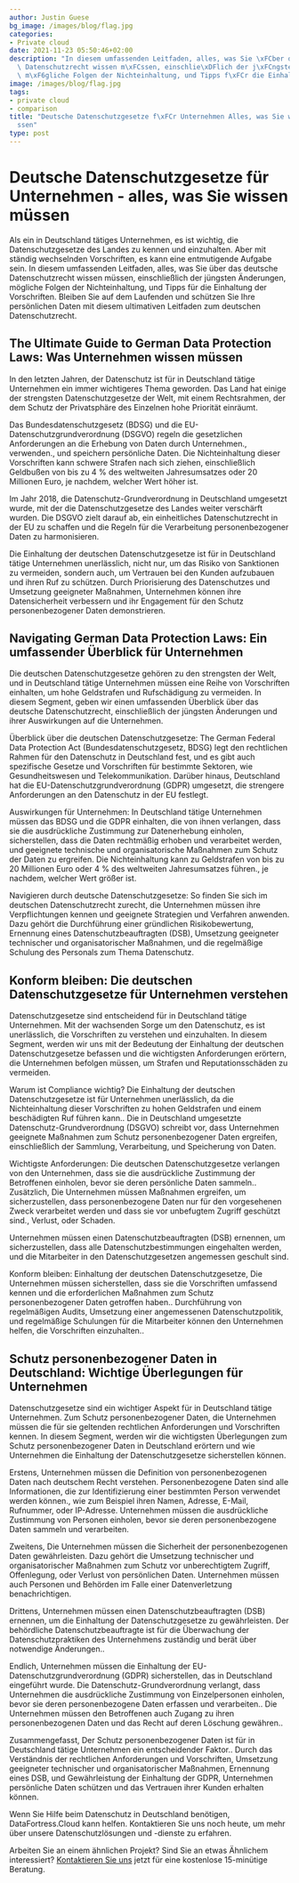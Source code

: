 ```yaml
---
author: Justin Guese
bg_image: /images/blog/flag.jpg
categories:
- Private cloud
date: 2021-11-23 05:50:46+02:00
description: "In diesem umfassenden Leitfaden, alles, was Sie \xFCber das deutsche\
  \ Datenschutzrecht wissen m\xFCssen, einschlie\xDFlich der j\xFCngsten \xC4nderungen,\
  \ m\xF6gliche Folgen der Nichteinhaltung, und Tipps f\xFCr die Einhaltung der Vorschriften."
image: /images/blog/flag.jpg
tags:
- private cloud
- comparison
title: "Deutsche Datenschutzgesetze f\xFCr Unternehmen Alles, was Sie wissen m\xFC\
  ssen"
type: post
---
```



# Deutsche Datenschutzgesetze für Unternehmen - alles, was Sie wissen müssen

Als ein in Deutschland tätiges Unternehmen, es ist wichtig, die Datenschutzgesetze des Landes zu kennen und einzuhalten. Aber mit ständig wechselnden Vorschriften, es kann eine entmutigende Aufgabe sein. In diesem umfassenden Leitfaden, alles, was Sie über das deutsche Datenschutzrecht wissen müssen, einschließlich der jüngsten Änderungen, mögliche Folgen der Nichteinhaltung, und Tipps für die Einhaltung der Vorschriften. Bleiben Sie auf dem Laufenden und schützen Sie Ihre persönlichen Daten mit diesem ultimativen Leitfaden zum deutschen Datenschutzrecht.

## The Ultimate Guide to German Data Protection Laws: Was Unternehmen wissen müssen

In den letzten Jahren, der Datenschutz ist für in Deutschland tätige Unternehmen ein immer wichtigeres Thema geworden. Das Land hat einige der strengsten Datenschutzgesetze der Welt, mit einem Rechtsrahmen, der dem Schutz der Privatsphäre des Einzelnen hohe Priorität einräumt.

Das Bundesdatenschutzgesetz (BDSG) und die EU-Datenschutzgrundverordnung (DSGVO) regeln die gesetzlichen Anforderungen an die Erhebung von Daten durch Unternehmen., verwenden., und speichern persönliche Daten. Die Nichteinhaltung dieser Vorschriften kann schwere Strafen nach sich ziehen, einschließlich Geldbußen von bis zu 4 % des weltweiten Jahresumsatzes oder 20 Millionen Euro, je nachdem, welcher Wert höher ist.

Im Jahr 2018, die Datenschutz-Grundverordnung in Deutschland umgesetzt wurde, mit der die Datenschutzgesetze des Landes weiter verschärft wurden. Die DSGVO zielt darauf ab, ein einheitliches Datenschutzrecht in der EU zu schaffen und die Regeln für die Verarbeitung personenbezogener Daten zu harmonisieren.

Die Einhaltung der deutschen Datenschutzgesetze ist für in Deutschland tätige Unternehmen unerlässlich, nicht nur, um das Risiko von Sanktionen zu vermeiden, sondern auch, um Vertrauen bei den Kunden aufzubauen und ihren Ruf zu schützen. Durch Priorisierung des Datenschutzes und Umsetzung geeigneter Maßnahmen, Unternehmen können ihre Datensicherheit verbessern und ihr Engagement für den Schutz personenbezogener Daten demonstrieren.

## Navigating German Data Protection Laws: Ein umfassender Überblick für Unternehmen

Die deutschen Datenschutzgesetze gehören zu den strengsten der Welt, und in Deutschland tätige Unternehmen müssen eine Reihe von Vorschriften einhalten, um hohe Geldstrafen und Rufschädigung zu vermeiden. In diesem Segment, geben wir einen umfassenden Überblick über das deutsche Datenschutzrecht, einschließlich der jüngsten Änderungen und ihrer Auswirkungen auf die Unternehmen.

Überblick über die deutschen Datenschutzgesetze:
The German Federal Data Protection Act (Bundesdatenschutzgesetz, BDSG) legt den rechtlichen Rahmen für den Datenschutz in Deutschland fest, und es gibt auch spezifische Gesetze und Vorschriften für bestimmte Sektoren, wie Gesundheitswesen und Telekommunikation. Darüber hinaus, Deutschland hat die EU-Datenschutzgrundverordnung (GDPR) umgesetzt, die strengere Anforderungen an den Datenschutz in der EU festlegt.

Auswirkungen für Unternehmen:
In Deutschland tätige Unternehmen müssen das BDSG und die GDPR einhalten, die von ihnen verlangen, dass sie die ausdrückliche Zustimmung zur Datenerhebung einholen, sicherstellen, dass die Daten rechtmäßig erhoben und verarbeitet werden, und geeignete technische und organisatorische Maßnahmen zum Schutz der Daten zu ergreifen. Die Nichteinhaltung kann zu Geldstrafen von bis zu 20 Millionen Euro oder 4 % des weltweiten Jahresumsatzes führen., je nachdem, welcher Wert größer ist.

Navigieren durch deutsche Datenschutzgesetze:
So finden Sie sich im deutschen Datenschutzrecht zurecht, die Unternehmen müssen ihre Verpflichtungen kennen und geeignete Strategien und Verfahren anwenden. Dazu gehört die Durchführung einer gründlichen Risikobewertung, Ernennung eines Datenschutzbeauftragten (DSB), Umsetzung geeigneter technischer und organisatorischer Maßnahmen, und die regelmäßige Schulung des Personals zum Thema Datenschutz.

## Konform bleiben: Die deutschen Datenschutzgesetze für Unternehmen verstehen

Datenschutzgesetze sind entscheidend für in Deutschland tätige Unternehmen. Mit der wachsenden Sorge um den Datenschutz, es ist unerlässlich, die Vorschriften zu verstehen und einzuhalten. In diesem Segment, werden wir uns mit der Bedeutung der Einhaltung der deutschen Datenschutzgesetze befassen und die wichtigsten Anforderungen erörtern, die Unternehmen befolgen müssen, um Strafen und Reputationsschäden zu vermeiden.

Warum ist Compliance wichtig?
Die Einhaltung der deutschen Datenschutzgesetze ist für Unternehmen unerlässlich, da die Nichteinhaltung dieser Vorschriften zu hohen Geldstrafen und einem beschädigten Ruf führen kann.. Die in Deutschland umgesetzte Datenschutz-Grundverordnung (DSGVO) schreibt vor, dass Unternehmen geeignete Maßnahmen zum Schutz personenbezogener Daten ergreifen, einschließlich der Sammlung, Verarbeitung, und Speicherung von Daten.

Wichtigste Anforderungen:
Die deutschen Datenschutzgesetze verlangen von den Unternehmen, dass sie die ausdrückliche Zustimmung der Betroffenen einholen, bevor sie deren persönliche Daten sammeln.. Zusätzlich, Die Unternehmen müssen Maßnahmen ergreifen, um sicherzustellen, dass personenbezogene Daten nur für den vorgesehenen Zweck verarbeitet werden und dass sie vor unbefugtem Zugriff geschützt sind., Verlust, oder Schaden.

Unternehmen müssen einen Datenschutzbeauftragten (DSB) ernennen, um sicherzustellen, dass alle Datenschutzbestimmungen eingehalten werden, und die Mitarbeiter in den Datenschutzgesetzen angemessen geschult sind.

Konform bleiben:
Einhaltung der deutschen Datenschutzgesetze, Die Unternehmen müssen sicherstellen, dass sie die Vorschriften umfassend kennen und die erforderlichen Maßnahmen zum Schutz personenbezogener Daten getroffen haben.. Durchführung von regelmäßigen Audits, Umsetzung einer angemessenen Datenschutzpolitik, und regelmäßige Schulungen für die Mitarbeiter können den Unternehmen helfen, die Vorschriften einzuhalten..

## Schutz personenbezogener Daten in Deutschland: Wichtige Überlegungen für Unternehmen

Datenschutzgesetze sind ein wichtiger Aspekt für in Deutschland tätige Unternehmen. Zum Schutz personenbezogener Daten, die Unternehmen müssen die für sie geltenden rechtlichen Anforderungen und Vorschriften kennen. In diesem Segment, werden wir die wichtigsten Überlegungen zum Schutz personenbezogener Daten in Deutschland erörtern und wie Unternehmen die Einhaltung der Datenschutzgesetze sicherstellen können.

Erstens, Unternehmen müssen die Definition von personenbezogenen Daten nach deutschem Recht verstehen. Personenbezogene Daten sind alle Informationen, die zur Identifizierung einer bestimmten Person verwendet werden können., wie zum Beispiel ihren Namen, Adresse, E-Mail, Rufnummer, oder IP-Adresse. Unternehmen müssen die ausdrückliche Zustimmung von Personen einholen, bevor sie deren personenbezogene Daten sammeln und verarbeiten.

Zweitens, Die Unternehmen müssen die Sicherheit der personenbezogenen Daten gewährleisten. Dazu gehört die Umsetzung technischer und organisatorischer Maßnahmen zum Schutz vor unberechtigtem Zugriff, Offenlegung, oder Verlust von persönlichen Daten. Unternehmen müssen auch Personen und Behörden im Falle einer Datenverletzung benachrichtigen.

Drittens, Unternehmen müssen einen Datenschutzbeauftragten (DSB) ernennen, um die Einhaltung der Datenschutzgesetze zu gewährleisten. Der behördliche Datenschutzbeauftragte ist für die Überwachung der Datenschutzpraktiken des Unternehmens zuständig und berät über notwendige Änderungen..

Endlich, Unternehmen müssen die Einhaltung der EU-Datenschutzgrundverordnung (GDPR) sicherstellen, das in Deutschland eingeführt wurde. Die Datenschutz-Grundverordnung verlangt, dass Unternehmen die ausdrückliche Zustimmung von Einzelpersonen einholen, bevor sie deren personenbezogene Daten erfassen und verarbeiten.. Die Unternehmen müssen den Betroffenen auch Zugang zu ihren personenbezogenen Daten und das Recht auf deren Löschung gewähren..

Zusammengefasst, Der Schutz personenbezogener Daten ist für in Deutschland tätige Unternehmen ein entscheidender Faktor.. Durch das Verständnis der rechtlichen Anforderungen und Vorschriften, Umsetzung geeigneter technischer und organisatorischer Maßnahmen, Ernennung eines DSB, und Gewährleistung der Einhaltung der GDPR, Unternehmen persönliche Daten schützen und das Vertrauen ihrer Kunden erhalten können.

Wenn Sie Hilfe beim Datenschutz in Deutschland benötigen, DataFortress.Cloud kann helfen. Kontaktieren Sie uns noch heute, um mehr über unsere Datenschutzlösungen und -dienste zu erfahren.



Arbeiten Sie an einem ähnlichen Projekt? Sind Sie an etwas Ähnlichem interessiert? [Kontaktieren Sie uns](/de/contact) jetzt für eine kostenlose 15-minütige Beratung.